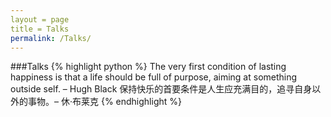 ```yaml
---
layout = page
title = Talks
permalink: /Talks/
---
```

###Talks
{% highlight python %}
The very first condition of lasting happiness is that a life should be full of purpose, aiming at something outside self. – Hugh Black
保持快乐的首要条件是人生应充满目的，追寻自身以外的事物。– 休‧布莱克
{% endhighlight %}
